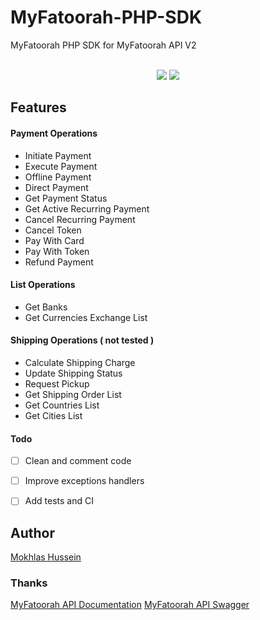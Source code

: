 # MyFatoorah-PHP-SDK
MyFatoorah PHP SDK for MyFatoorah API V2

<p align="center">
    <br>
    <a href="https://packagist.org/packages/imokhles/myfatoorah-php-sdk" title="Latest Version on Packagist"><img src="https://img.shields.io/packagist/v/imokhles/myfatoorah-php-sdk.svg?style=flat-square"></a>
    <a href="https://packagist.org/packages/imokhles/myfatoorah-php-sdk" title="Total Downloads"><img src="https://img.shields.io/packagist/dt/imokhles/myfatoorah-php-sdk.svg?style=flat-square"></a>
</p>

## Features

#### Payment Operations
* Initiate Payment
* Execute Payment
* Offline Payment
* Direct Payment
* Get Payment Status
* Get Active Recurring Payment
* Cancel Recurring Payment
* Cancel Token
* Pay With Card
* Pay With Token
* Refund Payment

#### List Operations
* Get Banks
* Get Currencies Exchange List

#### Shipping Operations ( not tested )
* Calculate Shipping Charge
* Update Shipping Status
* Request Pickup
* Get Shipping Order List
* Get Countries List
* Get Cities List


#### Todo
* [ ] Clean and comment code
* [ ] Improve exceptions handlers
* [ ] Add tests and CI



## Author
[Mokhlas Hussein][link-author]

### Thanks
[MyFatoorah API Documentation][MyFatoorah-documentation-api]
[MyFatoorah API Swagger][MyFatoorah-swagger-link]

[MyFatoorah-documentation-api]: https://myfatoorah.readme.io/docs
[MyFatoorah-swagger-link]: https://apitest.myfatoorah.com/swagger/ui/index
[link-author]: https://twitter.com/imokhles